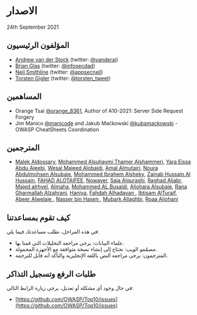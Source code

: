 # الاصدار 

 24th September 2021

## المؤلفون الرئيسيون

- [Andrew van der Stock](mailto:vanderaj@owasp.org) (twitter: [@vanderaj](https://x.com/vanderaj))
- [Brian Glas](mailto:brian.glas@owasp.org) (twitter: [@infosecdad](https://x.com/infosecdad))
- [Neil Smithline](mailto:neil.smithline@owasp.org) (twitter: [@appsecneil](https://x.com/appsecneil))
- [Torsten Gigler](mailto:torsten.gigler@owasp.org) (twitter: [@torsten_tweet](https://x.com/torsten_tweet))

## المساهمين

- Orange Tsai [@orange_8361](https://x.com/orange_8361), Author of A10-2021: Server Side Request Forgery
- Jim Manico [@manicode](https://x.com/manicode) and Jakub Maćkowski [@kubamackowski](https://x.com/kubamackowski) - OWASP CheatSheets Coordination

## المترجمين

-  [Malek Aldossary](https://x.com/Malajab), [Mohammed Alsuhaymi](https://x.com/msuhaymi),[Thamer Alshammeri](https://x.com/t44t_), [Yara Eissa Abdu Ajeebi](https://x.com/YE_A1), [Wesal Majeed Alobaidi](https://x.com/Wesal_m6), [Amal Almutairi](http://linkedin.com/in/amal-almutairi-9a617915b), [Noura Abdulmohsen Alsubaie](https://x.com/NouraAlsubaie97), [Mohammed Ibrahem Alsheky](https://www.linkedin.com/in/mohammed-ibrahem-6b088368), [Zainab Hussain Al Hussain](https://x.com/zain303), [FAHAD ALOTAIFEE](https://x.com/fad_777), [Nowayer](https://x.com/_Nowayer_), [Saja Alqurashi](https://x.com/saja_alqurashi), [Raghad Aljabr](http://linkedin.com/in/raghad-aljabr-3b3846124), [Majed alrhyel](https://x.com/1en_majed), [Almaha](https://x.com/emy797kay), [Mohammed AL Busaidi](https://www.linkedin.com/in/mohammed-al-busaidi-124988ab), [Aljohara Alsubaie](http://linkedin.com/in/aljohara-alsubaie-538b3b168), [Rana Gharmallah Alzahrani](http://linkedin.com/in/rana-alzahrani-26447b19b), [Haniya](https://x.com/_______HAA), [Fahdah Alhadayan ](https://www.linkedin.com/in/fahdahmh ), [Ibtisam AlTuraif](https://x.com/EbAlturaif), [Abeer Alwelaie ](https://x.com/abeerp7_), [Nasser bin Hasen ](https://x.com/r00t_nasser), [Mubark Allaghbi](https://x.com/mallaghbi), [Roaa Aljohani](https://www.linkedin.com/in/roaa-aljohani-86824b89)


## كيف تقوم بمساعدتنا

في هذه المراحل، نطلب مساعدتك فيما يلي:

- علماء البيانات: يرجى مراجعة التحليلات التي قمنا بها.
- مصمّمو الويب: نحتاج إلى إنشاء نسخة متوافقة مع الأجهزة المحمولة.
- المترجمون: يرجى مراجعة النص باللغة الإنجليزية والتأكد أنه قابل للترجمة.


## طلبات الرفع وتسجيل التذاكر

في حال وجود أي مشكلة أو تعديل، يرجى زيارة الرابط التالي:

- [https://github.com/OWASP/Top10/issues](https://github.com/OWASP/Top10/issues)
